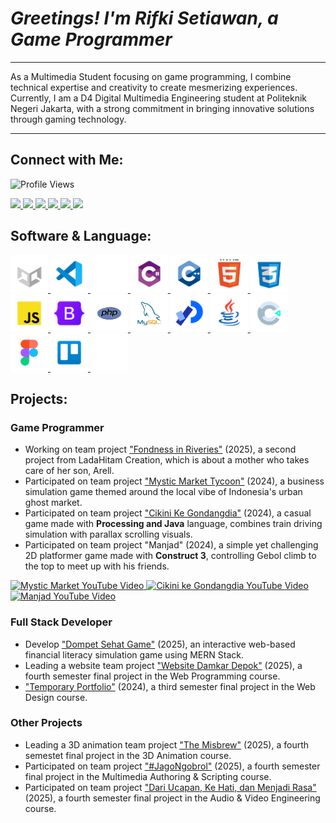 # _Greetings! I'm Rifki Setiawan, a Game Programmer_

---

As a Multimedia Student focusing on game programming, I combine technical expertise and creativity to create mesmerizing experiences. Currently, I am a D4 Digital Multimedia Engineering student at Politeknik Negeri Jakarta, with a strong commitment in bringing innovative solutions through gaming technology.

---

## Connect with Me:

<img src="https://komarev.com/ghpvc/?username=rifkisetiawan0101&label=Profile%20views&color=EE4B2B&style=flat" alt="Profile Views"/>

<p align="left">
  <a href="https://linkedin.com/in/rifki-setiawan0101" target="_blank" rel="noopener noreferrer">
    <img src="https://img.shields.io/badge/LINKEDIN-0A66C2?style=for-the-badge&logo=linkedin&logoColor=white" />
  </a>
  <a href="https://github.com/rifkisetiawan0101" target="_blank" rel="noopener noreferrer">
    <img src="https://img.shields.io/badge/GITHUB-181717?style=for-the-badge&logo=github&logoColor=white" />
  </a>
  <a href="https://www.behance.net/rifkisetiawan3" target="_blank" rel="noopener noreferrer">
    <img src="https://img.shields.io/badge/BEHANCE-1769FF?style=for-the-badge&logo=behance&logoColor=white" />
  </a>
  <a href="https://itch.io/profile/rstiawann" target="_blank" rel="noopener noreferrer">
    <img src="https://img.shields.io/badge/ITCH.IO-FA5C5C?style=for-the-badge&logo=itchdotio&logoColor=white" />
  </a>
  <a href="https://instagram.com/rstiawann_" target="_blank" rel="noopener noreferrer">
    <img src="https://img.shields.io/badge/INSTAGRAM-E4605F?style=for-the-badge&logo=instagram&logoColor=white" />
  </a>
  <a href="https://youtube.com/@rstiawann" target="_blank" rel="noopener noreferrer">
    <img src="https://img.shields.io/badge/YOUTUBE-FF0000?style=for-the-badge&logo=youtube&logoColor=white" />
  </a>
</p>

## Software & Language:
<p align="left">
  <a href="https://unity.com/" rel="nofollow">
    <img src="https://raw.githubusercontent.com/rifkisetiawan0101/rifkisetiawan0101/main/unity-white.png" alt="unity" height="60" />
  </a>
  <a href="https://code.visualstudio.com/" rel="nofollow">
    <img src="https://raw.githubusercontent.com/rifkisetiawan0101/rifkisetiawan0101/main/vs-code.png" alt="vs code" height="60" />
  </a>
  <a href="https://github.com/" rel="nofollow">
    <img src="https://raw.githubusercontent.com/rifkisetiawan0101/rifkisetiawan0101/main/github-white.png" alt="github" height="60" />
  </a>
  <a href="https://learn.microsoft.com/en-us/dotnet/csharp/" rel="nofollow">
    <img src="https://raw.githubusercontent.com/rifkisetiawan0101/rifkisetiawan0101/main/csharp.png" alt="c#" height="60" />
  </a>
  <a href="https://isocpp.org/" rel="nofollow">
    <img src="https://raw.githubusercontent.com/rifkisetiawan0101/rifkisetiawan0101/main/c++.png" alt="c++" height="60" />
  </a>
  <a href="https://www.w3.org/html/" rel="nofollow">
    <img src="https://raw.githubusercontent.com/rifkisetiawan0101/rifkisetiawan0101/main/html5.png" alt="html5" height="60" />
  </a>
  <a href="https://www.w3schools.com/css/" rel="nofollow">
    <img src="https://raw.githubusercontent.com/rifkisetiawan0101/rifkisetiawan0101/main/css3.png" alt="css3" height="60" />
  </a>
  <a href="https://developer.mozilla.org/en-US/docs/Web/JavaScript" rel="nofollow">
    <img src="https://raw.githubusercontent.com/rifkisetiawan0101/rifkisetiawan0101/main/js.png" alt="javascript" height="60" />
  </a>
  <a href="https://getbootstrap.com/" rel="nofollow">
    <img src="https://raw.githubusercontent.com/rifkisetiawan0101/rifkisetiawan0101/main/bootstrap.png" alt="bootstrap" height="60" />
  </a>
  <a href="https://www.php.net/" rel="nofollow">
    <img src="https://raw.githubusercontent.com/rifkisetiawan0101/rifkisetiawan0101/main/php.png" alt="php" height="60" />
  </a>
  <a href="https://www.mysql.com/" rel="nofollow">
    <img src="https://raw.githubusercontent.com/rifkisetiawan0101/rifkisetiawan0101/main/mysql.png" alt="mysql" height="60" />
  </a>
  <a href="https://processing.org/" rel="nofollow">
    <img src="https://raw.githubusercontent.com/rifkisetiawan0101/rifkisetiawan0101/main/processing.png" alt="processing" height="60" />
  </a>
  <a href="https://www.java.com/" rel="nofollow">
    <img src="https://raw.githubusercontent.com/rifkisetiawan0101/rifkisetiawan0101/main/java.png" alt="java" height="60" />
  </a>
  <a href="https://www.construct.net/" rel="nofollow">
    <img src="https://raw.githubusercontent.com/rifkisetiawan0101/rifkisetiawan0101/main/construct3.png" alt="construct3" height="60" />
  </a>
  <a href="https://www.figma.com/" rel="nofollow">
    <img src="https://raw.githubusercontent.com/rifkisetiawan0101/rifkisetiawan0101/main/figma.png" alt="figma" height="60" />
  </a>
  <a href="https://trello.com/" rel="nofollow">
    <img src="https://raw.githubusercontent.com/rifkisetiawan0101/rifkisetiawan0101/main/trello.png" alt="trello" height="60" />
  </a>
  <a href="https://www.notion.so/" rel="nofollow">
    <img src="https://raw.githubusercontent.com/rifkisetiawan0101/rifkisetiawan0101/main/notion-white.png" alt="notion" height="60" />
  </a>
</p>

## Projects:

### Game Programmer

- Working on team project ["Fondness in Riveries"](https://github.com/rifkisetiawan0101/Fondness-In-Riveries) (2025), a second project from LadaHitam Creation, which is about a mother who takes care of her son, Arell.
- Participated on team project ["Mystic Market Tycoon"](https://github.com/rifkisetiawan0101/MysticMarketTycoon) (2024), a business simulation game themed around the local vibe of Indonesia's urban ghost market.
- Participated on team project ["Cikini Ke Gondangdia"](https://github.com/rifkisetiawan0101/Cikini-Ke-Gondangdia) (2024), a casual game made with **Processing and Java** language, combines train driving simulation with parallax scrolling visuals.
- Participated on team project "Manjad" (2024), a simple yet challenging 2D platformer game made with **Construct 3**, controlling Gebol climb to the top to meet up with his friends.

<p align="left">
  <!-- Mystic Market -->
  <a href="https://youtu.be/CdgIDbUS7bo?si=EKWbWNgNMICkFkAc" target="_blank">
    <img src="https://img.youtube.com/vi/CdgIDbUS7bo/0.jpg" alt="Mystic Market YouTube Video" width="260"/>
  </a>
  <!-- Cikini ke Gondangdia -->
  <a href="https://youtu.be/vSi4UqEW16I?si=H29lKZX52JJBtkf9" target="_blank">
    <img src="https://img.youtube.com/vi/vSi4UqEW16I/0.jpg" alt="Cikini ke Gondangdia YouTube Video" width="260"/>
  </a>
  <!-- Manjad -->
  <a href="https://youtu.be/qTV3yais-3U?si=QI4nCRHTXzUw-EG4" target="_blank">
    <img src="https://img.youtube.com/vi/qTV3yais-3U/0.jpg" alt="Manjad YouTube Video" width="260"/>
  </a>
</p>

### Full Stack Developer

- Develop ["Dompet Sehat Game"](https://github.com/rifkisetiawan0101/Dompet-Sehat-Game) (2025), an interactive web-based financial literacy simulation game using MERN Stack.
- Leading a website team project ["Website Damkar Depok"](https://github.com/rifkisetiawan0101/Website-Damkar-Depok) (2025), a fourth semester final project in the Web Programming course.
- ["Temporary Portfolio"](https://github.com/rifkisetiawan0101/Personal-Portfolio) (2024), a third semester final project in the Web Design course.

### Other Projects

- Leading a 3D animation team project ["The Misbrew"](https://youtu.be/KhWlnyI7htA?feature=shared) (2025), a fourth semestet final project in the 3D Animation course.
- Participated on team project ["#JagoNgobrol"](https://youtu.be/rHxLwGc80PQ?feature=shared) (2025), a fourth semester final project in the Multimedia Authoring & Scripting course.
- Participated on team project ["Dari Ucapan, Ke Hati, dan Menjadi Rasa"](https://youtu.be/odorBME8NAI?feature=shared) (2025), a fourth semester final project in the Audio & Video Engineering course. 
